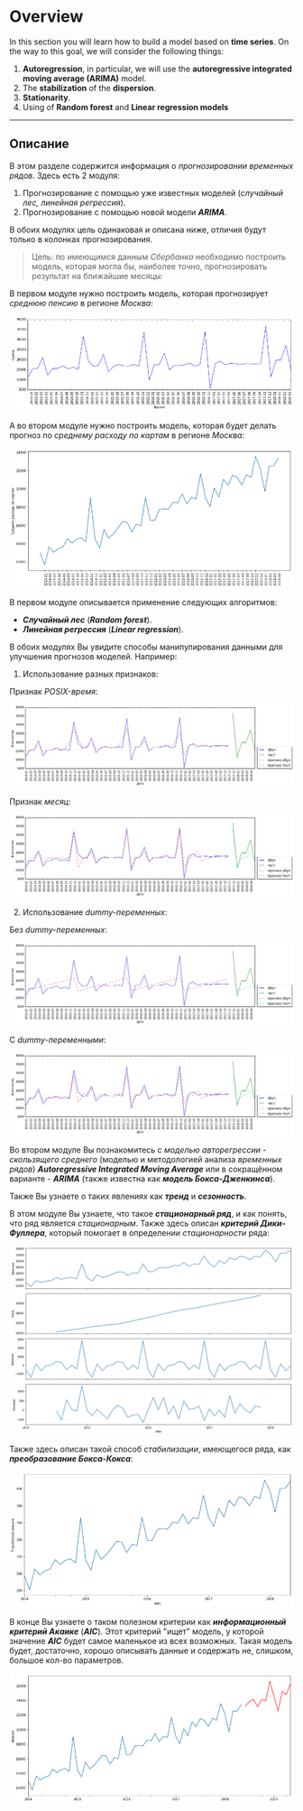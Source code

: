 # Overview

In this section you will learn how to build a model based on **time series**.
On the way to this goal, we will consider the following things:
1. **Autoregression**, in particular, we will use the **autoregressive integrated moving average (ARIMA)** model.
1. The **stabilization** of the **dispersion**.
1. **Stationarity**.
1. Using of **Random forest** and **Linear regression models**

---

## Описание

В этом разделе содержится информация о _прогнозировании временных рядов_.
Здесь есть 2 модуля:
1. Прогнозирование с помощью уже известных моделей (_случайный лес, линейная регрессия_).
1. Прогнозирование с помощью новой модели ___ARIMA___.

В обоих модулях цель одинаковая и описана ниже, отличия будут только в колонках прогнозирования.

> Цель:
> по имеющимся данным _Сбербанка_ необходимо построить модель, которая могла бы, наиболее точно, прогнозировать результат на ближайшие месяцы:

В первом модуле нужно построить модель, которая прогнозирует _среднюю пенсию_ в регионе _Москва_:

![Sberbank data-01](../images/part07/sberbank_data-01.png)

А во втором модуле нужно построить модель, которая будет делать прогноз по _среднему расходу по картам_ в регионе _Москва_:

![Sberbank data-02](../images/part07/sberbank_data-02.png)

В первом модуле описывается применение следующих алгоритмов:
* ___Случайный лес___ (___Random forest___).
* ___Линейная регрессия___ (___Linear regression___).

В обоих модулях Вы увидите способы манипулирования данными для улучшения прогнозов моделей.
Например:
1. Использование разных признаков:

Признак _POSIX-время_:

![Random forest-01](../images/part07/random_forest-01.png)

Признак _месяц_:

![Random forest-02](../images/part07/random_forest-02.png)

2. Использование _dummy-переменных_:

Без _dummy-переменных_:

![Linear regression-01](../images/part07/linear_regression-01.png)

С _dummy-переменными_:

![Linear regression-02](../images/part07/linear_regression-02.png)

Во втором модуле Вы познакомитесь с _моделью авторегрессии - скользящего среднего_ (моделью и методологией анализа _временных рядов_) ___Autoregressive Integrated Moving Average___ или в сокращённом варианте - ___ARIMA___ (также известна как ___модель Бокса-Дженкинса___).

Также Вы узнаете о таких явлениях как ___тренд___ и ___сезонность___.

В этом модуле Вы узнаете, что такое ___стационарный ряд___, и как понять, что ряд является _стационарным_.
Также здесь описан ___критерий Дики-Фуллера___, который помогает в определении _стационарности_ ряда:

![series stationarity-01](../images/part07/series_stationarity-01.png)

Также здесь описан такой способ _стабилизации_, имеющегося ряда, как ___преобразование Бокса-Кокса___:

![Box-Cox transformation-01](../images/part07/box-cox_transformation-01.png)

В конце Вы узнаете о таком полезном критерии как ___информационный критерий Акаике___ (___AIC___).
Этот критерий "ищет" модель, у которой значение ___AIC___ будет самое маленькое из всех возможных.
Такая модель будет, достаточно, хорошо описывать данные и содержать не, слишком, большое кол-во параметров.

![result prediction-01](../images/part07/result_prediction-01.png)
